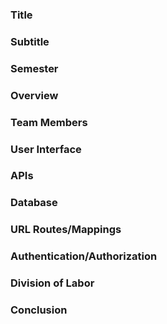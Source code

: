 ### Title

### Subtitle

### Semester

### Overview

### Team Members

### User Interface

### APIs

### Database

### URL Routes/Mappings

### Authentication/Authorization

### Division of Labor

### Conclusion